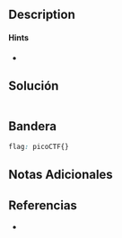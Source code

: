 ## Description


#### Hints
- 
## Solución

```shell

```

## Bandera
```css
flag: picoCTF{}
```
## Notas Adicionales

## Referencias
- 